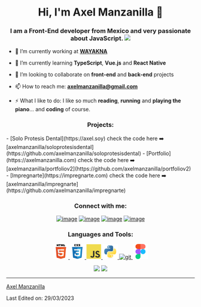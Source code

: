 <h1 align="center">Hi, I'm Axel Manzanilla 👋</h1>
<h3 align="center">I am a Front-End developer from Mexico and very passionate about JavaScript. <img height="40" src="https://cdn3.emoji.gg/emojis/4463-animebop.gif"></h3>

-   🔭 I’m currently working at **[WAYAKNA](https://wayakna.com/)**

-   🌱 I’m currently learning **TypeScript**, **Vue.js** and **React Native**

-   👯 I’m looking to collaborate on **front-end** and **back-end** projects

-   📫 How to reach me: **axelmanzanilla@gmail.com**

-   ⚡ What I like to do: I like so much **reading**, **running** and **playing the piano**... and **coding** of course.

<h3 align="center">Projects:</h3>
-    [Solo Protesis Dental](https://axel.soy) check the code here ➡️ [axelmanzanilla/soloprotesisdental](https://github.com/axelmanzanilla/soloprotesisdental)
-    [Portfolio](https://axelmanzanilla.com) check the code here ➡️ [axelmanzanilla/portfoliov2](https://github.com/axelmanzanilla/portfoliov2)
-    [Impregnarte](https://impregnarte.com) check the code here ➡️ [axelmanzanilla/impregnarte](https://github.com/axelmanzanilla/impregnarte)

<h3 align="center">Connect with me:</h3>
<div align="center">

[![image](https://img.shields.io/badge/LinkedIn-0077B5?style=for-the-badge&logo=linkedin&logoColor=white)](https://www.linkedin.com/in/axelmanzanilla/)
[![image](https://img.shields.io/badge/Instagram-E4405F?style=for-the-badge&logo=instagram&logoColor=white)](https://www.instagram.com/axelmanzanilla/)
[![image](https://img.shields.io/badge/Twitter-1DA1F2?style=for-the-badge&logo=twitter&logoColor=white)](https://twitter.com/axelrmanzanilla)
[![image](https://img.shields.io/badge/Gmail-D14836?style=for-the-badge&logo=gmail&logoColor=white)](mailto:axelmanzanilla@gmail.com)

</div>

<h3 align="center">Languages and Tools:</h3>

<p align="center"> 
  <a href="https://www.w3.org/html/" target="_blank"> 
    <img src="https://raw.githubusercontent.com/devicons/devicon/master/icons/html5/html5-original-wordmark.svg" alt="html5" width="40" height="40"/> 
  </a>
  <a href="https://www.w3schools.com/css/" target="_blank"> 
    <img src="https://raw.githubusercontent.com/devicons/devicon/master/icons/css3/css3-original-wordmark.svg" alt="css3" width="40" height="40"/> 
  </a>
  <a href="https://developer.mozilla.org/en-US/docs/Web/JavaScript" target="_blank"> 
    <img src="https://raw.githubusercontent.com/devicons/devicon/master/icons/javascript/javascript-original.svg" alt="javascript" width="40" height="40"/> 
  </a>
  <a href="https://www.python.org" target="_blank"> 
    <img src="https://raw.githubusercontent.com/devicons/devicon/master/icons/python/python-original.svg" alt="python" width="40" height="40"/> 
  </a>
  <a href="https://git-scm.com/" target="_blank"> 
    <img src="https://www.vectorlogo.zone/logos/git-scm/git-scm-icon.svg" alt="git" width="40" height="40"/> 
  </a>
  <a href="https://www.figma.com/" target="_blank"> 
    <img src="https://raw.githubusercontent.com/devicons/devicon/master/icons/figma/figma-original.svg" alt="linux" width="40" height="40"/> 
  </a> 
</p>

<p align= "center">
  <img height= "150" src="https://github-readme-stats.vercel.app/api?username=axelmanzanilla&theme=react&show_icons=true&include_all_commits=true" />
  <img height= "150" src="https://github-readme-stats.vercel.app/api/top-langs/?username=axelmanzanilla&theme=react&layout=compact" />
</p>

---

[Axel Manzanilla](https://github.com/axelmanzanilla)

Last Edited on: 29/03/2023
